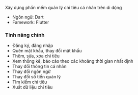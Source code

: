 Xây dựng phần mềm quản lý chi tiêu cá nhân trên di dộng
- Ngôn ngữ: Dart
- Famework: Flutter

### Tính năng chính <a name="main-feature"></a>
- Đăng ký, đăng nhập
- Quên mật khẩu, thay đổi mật khẩu
- Thêm, sửa, xóa chi tiêu
- Xem thống kê, báo cáo theo các khoảng thời gian nhất định
- Thay đổi thông tin cá nhân
- Thay đổi ngôn ngữ
- Thay đổi số tiền quản lý
- Tìm kiếm chi tiêu
- Xuất dữ liệu chi tiêu

